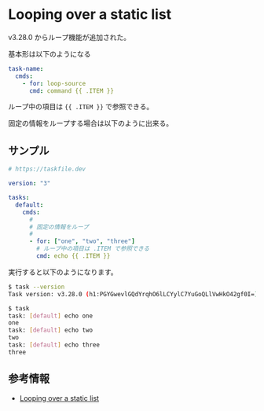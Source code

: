 # Looping over a static list

v3.28.0 からループ機能が追加された。

基本形は以下のようになる

```yaml
task-name:
  cmds:
    - for: loop-source
      cmd: command {{ .ITEM }}
```

ループ中の項目は ```{{ .ITEM }}``` で参照できる。

固定の情報をループする場合は以下のように出来る。

## サンプル

```yaml
# https://taskfile.dev

version: "3"

tasks:
  default:
    cmds:
      #
      # 固定の情報をループ
      #
      - for: ["one", "two", "three"]
        # ループ中の項目は .ITEM で参照できる
        cmd: echo {{ .ITEM }}

```

実行すると以下のようになります。

```sh
$ task --version
Task version: v3.28.0 (h1:PGYGwevlGQdYrqhO6lLCYylC7YuGoQLlVwHkO42gf0I=)

$ task
task: [default] echo one
one
task: [default] echo two
two
task: [default] echo three
three
```

## 参考情報

- [Looping over a static list](https://taskfile.dev/usage/#looping-over-a-static-list)
